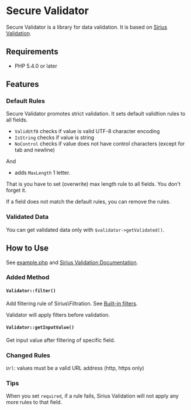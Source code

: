 # Secure Validator

Secure Validator is a library for data validation. It is based on [Sirius Validation](https://github.com/siriusphp/validation).

## Requirements

* PHP 5.4.0 or later

## Features

### Default Rules

Secure Validator promotes strict validation. It sets default validtion rules to all fields.

 * `ValidUtf8` checks if value is valid UTF-8 character encoding
 * `IsString` checks if value is string
 * `NoControl` checks if value does not have control characters (except for tab and newline)

And

 * adds `MaxLength` 1 letter.

That is you have to set (overwrite) max length rule to all fields. You don't forget it.

If a field does not match the default rules, you can remove the rules.

### Validated Data

You can get validated data only with `$validator->getValidated()`.

## How to Use

See [example.php](example.php) and [Sirius Validation Documentation](http://www.sirius.ro/php/sirius/validation/).

### Added Method

#### `Validator::filter()`

Add filtering rule of Sirius\Filtration. See [Built-in filters](https://github.com/siriusphp/filtration/blob/master/docs/filters.md).

Validator will apply filters before validation.

#### `Validator::getInputValue()`

Get input value after filtering of specific field.

### Changed Rules

`Url`: values must be a valid URL address (http, https only)

### Tips

When you set `required`, if a rule fails, Sirius Validation will not apply any more rules to that field.
